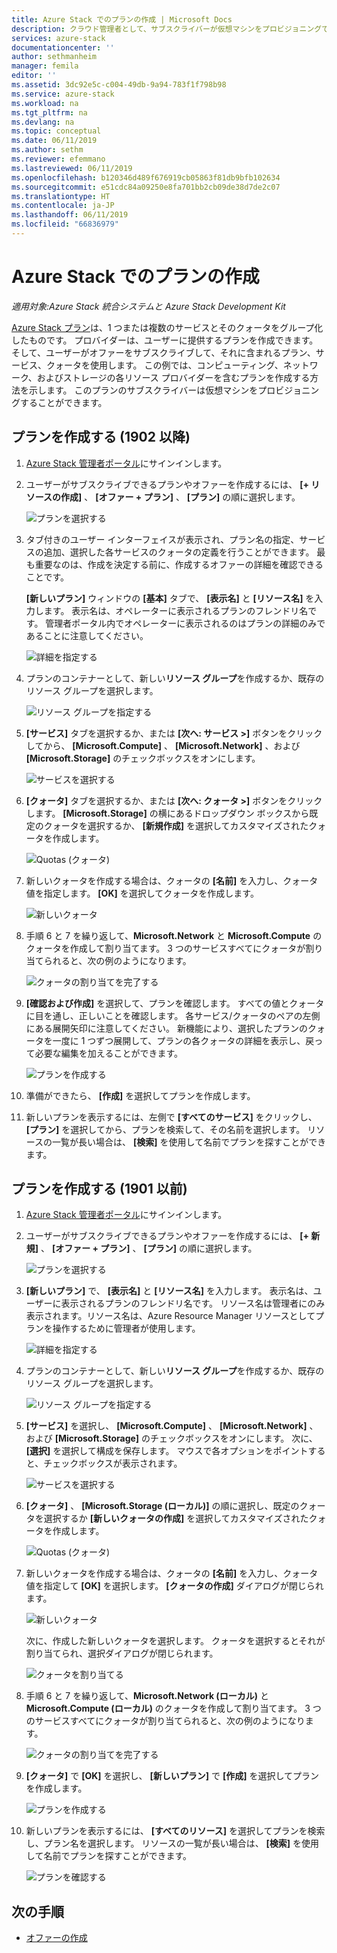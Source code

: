 ```yaml
---
title: Azure Stack でのプランの作成 | Microsoft Docs
description: クラウド管理者として、サブスクライバーが仮想マシンをプロビジョニングできるプランを作成する方法を説明します。
services: azure-stack
documentationcenter: ''
author: sethmanheim
manager: femila
editor: ''
ms.assetid: 3dc92e5c-c004-49db-9a94-783f1f798b98
ms.service: azure-stack
ms.workload: na
ms.tgt_pltfrm: na
ms.devlang: na
ms.topic: conceptual
ms.date: 06/11/2019
ms.author: sethm
ms.reviewer: efemmano
ms.lastreviewed: 06/11/2019
ms.openlocfilehash: b120346d489f676919cb05863f81db9bfb102634
ms.sourcegitcommit: e51cdc84a09250e8fa701bb2cb09de38d7de2c07
ms.translationtype: HT
ms.contentlocale: ja-JP
ms.lasthandoff: 06/11/2019
ms.locfileid: "66836979"
---
```

# <a name="create-a-plan-in-azure-stack"></a>Azure Stack でのプランの作成

*適用対象:Azure Stack 統合システムと Azure Stack Development Kit*

[Azure Stack プラン](azure-stack-overview.md)は、1 つまたは複数のサービスとそのクォータをグループ化したものです。 プロバイダーは、ユーザーに提供するプランを作成できます。 そして、ユーザーがオファーをサブスクライブして、それに含まれるプラン、サービス、クォータを使用します。 この例では、コンピューティング、ネットワーク、およびストレージの各リソース プロバイダーを含むプランを作成する方法を示します。 このプランのサブスクライバーは仮想マシンをプロビジョニングすることができます。

## <a name="create-a-plan-1902-and-later"></a>プランを作成する (1902 以降)

1. [Azure Stack 管理者ポータル](https://adminportal.local.azurestack.external)にサインインします。

2. ユーザーがサブスクライブできるプランやオファーを作成するには、 **[+ リソースの作成]** 、 **[オファー + プラン]** 、 **[プラン]** の順に選択します。
  
   ![プランを選択する](media/azure-stack-create-plan/select-plan.png)

3. タブ付きのユーザー インターフェイスが表示され、プラン名の指定、サービスの追加、選択した各サービスのクォータの定義を行うことができます。 最も重要なのは、作成を決定する前に、作成するオファーの詳細を確認できることです。

   **[新しいプラン]** ウィンドウの **[基本]** タブで、 **[表示名]** と **[リソース名]** を入力します。 表示名は、オペレーターに表示されるプランのフレンドリ名です。 管理者ポータル内でオペレーターに表示されるのはプランの詳細のみであることに注意してください。

   ![詳細を指定する](media/azure-stack-create-plan/plan-name.png)

4. プランのコンテナーとして、新しい**リソース グループ**を作成するか、既存のリソース グループを選択します。

   ![リソース グループを指定する](media/azure-stack-create-plan/resource-group.png)

5. **[サービス]** タブを選択するか、または **[次へ: サービス >]** ボタンをクリックしてから、 **[Microsoft.Compute]** 、 **[Microsoft.Network]** 、および **[Microsoft.Storage]** のチェックボックスをオンにします。
  
   ![サービスを選択する](media/azure-stack-create-plan/services.png)

6. **[クォータ]** タブを選択するか、または **[次へ: クォータ >]** ボタンをクリックします。 **[Microsoft.Storage]** の横にあるドロップダウン ボックスから既定のクォータを選択するか、 **[新規作成]** を選択してカスタマイズされたクォータを作成します。
  
   ![Quotas (クォータ)](media/azure-stack-create-plan/quotas.png)

7. 新しいクォータを作成する場合は、クォータの **[名前]** を入力し、クォータ値を指定します。 **[OK]** を選択してクォータを作成します。

   ![新しいクォータ](media/azure-stack-create-plan/new-quota.png)

8. 手順 6 と 7 を繰り返して、**Microsoft.Network** と **Microsoft.Compute** のクォータを作成して割り当てます。 3 つのサービスすべてにクォータが割り当てられると、次の例のようになります。

   ![クォータの割り当てを完了する](media/azure-stack-create-plan/all-quotas-assigned.png)

9. **[確認および作成]** を選択して、プランを確認します。 すべての値とクォータに目を通し、正しいことを確認します。 各サービス/クォータのペアの左側にある展開矢印に注意してください。 新機能により、選択したプランのクォータを一度に 1 つずつ展開して、プランの各クォータの詳細を表示し、戻って必要な編集を加えることができます。

   ![プランを作成する](media/azure-stack-create-plan/create.png)

10. 準備ができたら、 **[作成]** を選択してプランを作成します。

11. 新しいプランを表示するには、左側で **[すべてのサービス]** をクリックし、 **[プラン]** を選択してから、プランを検索して、その名前を選択します。 リソースの一覧が長い場合は、 **[検索]** を使用して名前でプランを探すことができます。

## <a name="create-a-plan-1901-and-earlier"></a>プランを作成する (1901 以前)

1. [Azure Stack 管理者ポータル](https://adminportal.local.azurestack.external)にサインインします。

2. ユーザーがサブスクライブできるプランやオファーを作成するには、 **[+ 新規]** 、 **[オファー + プラン]** 、 **[プラン]** の順に選択します。
  
   ![プランを選択する](media/azure-stack-create-plan/select-plan1901.png)

3. **[新しいプラン]** で、 **[表示名]** と **[リソース名]** を入力します。 表示名は、ユーザーに表示されるプランのフレンドリ名です。 リソース名は管理者にのみ表示されます。リソース名は、Azure Resource Manager リソースとしてプランを操作するために管理者が使用します。

   ![詳細を指定する](media/azure-stack-create-plan/plan-name1901.png)

4. プランのコンテナーとして、新しい**リソース グループ**を作成するか、既存のリソース グループを選択します。

   ![リソース グループを指定する](media/azure-stack-create-plan/resource-group1901.png)

5. **[サービス]** を選択し、 **[Microsoft.Compute]** 、 **[Microsoft.Network]** 、および **[Microsoft.Storage]** のチェックボックスをオンにします。 次に、 **[選択]** を選択して構成を保存します。 マウスで各オプションをポイントすると、チェックボックスが表示されます。
  
   ![サービスを選択する](media/azure-stack-create-plan/services1901.png)

6. **[クォータ]** 、 **[Microsoft.Storage (ローカル)]** の順に選択し、既定のクォータを選択するか **[新しいクォータの作成]** を選択してカスタマイズされたクォータを作成します。
  
   ![Quotas (クォータ)](media/azure-stack-create-plan/quotas1901.png)

7. 新しいクォータを作成する場合は、クォータの **[名前]** を入力し、クォータ値を指定して **[OK]** を選択します。 **[クォータの作成]** ダイアログが閉じられます。

   ![新しいクォータ](media/azure-stack-create-plan/new-quota1901.png)

   次に、作成した新しいクォータを選択します。 クォータを選択するとそれが割り当てられ、選択ダイアログが閉じられます。
  
   ![クォータを割り当てる](media/azure-stack-create-plan/assign-quota1901.png)

8. 手順 6 と 7 を繰り返して、**Microsoft.Network (ローカル)** と **Microsoft.Compute (ローカル)** のクォータを作成して割り当てます。 3 つのサービスすべてにクォータが割り当てられると、次の例のようになります。

   ![クォータの割り当てを完了する](media/azure-stack-create-plan/all-quotas-assigned1901.png)

9. **[クォータ]** で **[OK]** を選択し、 **[新しいプラン]** で **[作成]** を選択してプランを作成します。

    ![プランを作成する](media/azure-stack-create-plan/create1901.png)

10. 新しいプランを表示するには、 **[すべてのリソース]** を選択してプランを検索し、プラン名を選択します。 リソースの一覧が長い場合は、 **[検索]** を使用して名前でプランを探すことができます。

    ![プランを確認する](media/azure-stack-create-plan/plan-overview1901.png)

## <a name="next-steps"></a>次の手順

* [オファーの作成](azure-stack-create-offer.md)
